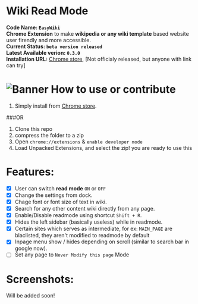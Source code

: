 Wiki Read Mode
==============

**Code Name: `EasyWiki`** <br>
**Chrome Extension** to make **wikipedia or any wiki template** based website user firendly and more accessible. <br>
**Current Status: `beta version released`**<br>
**Latest Available verion: `0.3.0`**<br>
**Installation URL:** [Chrome store](https://chrome.google.com/webstore/detail/wikipedia-read-mode/icnpgdbaooggmkndmiaogcokgmpdfdmc), [Not officialy released, but anyone with link can try]<br>

![Banner](https://raw.githubusercontent.com/mebjas/Wiki-Read-Mode/master/graphics/facebook%20publicity%20main.jpg)
How to use or contribute
==========
1. Simply install from [Chrome store](https://chrome.google.com/webstore/detail/wikipedia-read-mode/icnpgdbaooggmkndmiaogcokgmpdfdmc).
 
###OR

1. Clone this repo
2. compress the folder to a zip
3. Open `chrome://extensions` & `enable developer mode`
4. Load Unpacked Extensions, and select the zip! you are ready to use this

Features:
==========
- [x] User can switch **read mode** `ON` or `OFF`
- [x] Change the settings from dock.
- [x] Chage font or font size of text in wiki.
- [x] Search for any other content wiki directly from any page.
- [x] Enable/Disable readmode using shortcut `Shift + R`.
- [x] Hides the left sidebar (basically useless) while in readmode.
- [x] Certain sites which serves as intermediate, for ex: `MAIN_PAGE` are blaclisted, they aren't modified to readmode by default
- [x] Inpage menu show / hides depending on scroll (similar to search bar in google now).
- [ ] Set any page to `Never Modify this page` Mode

Screenshots:
============
Will be added soon!
